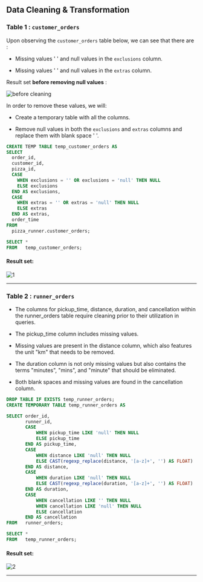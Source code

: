 ## Data Cleaning & Transformation

### Table 1 : `customer_orders`

Upon observing the `customer_orders` table below, we can see that there are :

- Missing values ' ' and null values in the `exclusions` column.

- Missing values ' ' and null values in the `extras` column.

Result set **before removing null values** : 

![before cleaning](https://github.com/faizanxmulla/sql-portfolio/assets/71728480/5fe46968-d22d-41b6-b0ce-625c89386f52)


In order to remove these values, we will:

- Create a temporary table with all the columns. 

- Remove null values in both the `exclusions` and `extras` columns and replace them with blank space ' '.


```sql
CREATE TEMP TABLE temp_customer_orders AS
SELECT
  order_id,
  customer_id,
  pizza_id,
  CASE
    WHEN exclusions = '' OR exclusions = 'null' THEN NULL
    ELSE exclusions
  END AS exclusions,
  CASE
    WHEN extras = '' OR extras = 'null' THEN NULL
    ELSE extras
  END AS extras,
  order_time
FROM
  pizza_runner.customer_orders;

SELECT * 
FROM   temp_customer_orders;
```

#### Result set:

![1](https://github.com/faizanxmulla/sql-portfolio/assets/71728480/5030fd34-061e-4af7-8e42-41be49046ec8)


---


### Table 2 : `runner_orders`

- The columns for pickup_time, distance, duration, and cancellation within the runner_orders table require cleaning prior to their utilization in queries.

- The pickup_time column includes missing values.

- Missing values are present in the distance column, which also features the unit "km" that needs to be removed.

- The duration column is not only missing values but also contains the terms "minutes", "mins", and "minute" that should be eliminated.

- Both blank spaces and missing values are found in the cancellation column.


```sql
DROP TABLE IF EXISTS temp_runner_orders;
CREATE TEMPORARY TABLE temp_runner_orders AS

SELECT order_id,
       runner_id,
       CASE
           WHEN pickup_time LIKE 'null' THEN NULL
           ELSE pickup_time
       END AS pickup_time,
       CASE
           WHEN distance LIKE 'null' THEN NULL
           ELSE CAST(regexp_replace(distance, '[a-z]+', '') AS FLOAT)
       END AS distance,
       CASE
           WHEN duration LIKE 'null' THEN NULL
           ELSE CAST(regexp_replace(duration, '[a-z]+', '') AS FLOAT)
       END AS duration,
       CASE
           WHEN cancellation LIKE '' THEN NULL
           WHEN cancellation LIKE 'null' THEN NULL
           ELSE cancellation
       END AS cancellation
FROM   runner_orders;

SELECT * 
FROM   temp_runner_orders;
```


#### Result set:

![2](https://github.com/faizanxmulla/sql-portfolio/assets/71728480/073a0073-192f-42c9-a356-ddf753877ec3)

---
